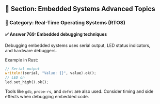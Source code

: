 ## 📘 Section: Embedded Systems Advanced Topics
### 🔹 Category: Real-Time Operating Systems (RTOS)
#### ✅ Answer 769: Embedded debugging techniques

Debugging embedded systems uses serial output, LED status indicators, and hardware debuggers.

Example in Rust:
```rust
// Serial output
writeln!(serial, "Value: {}", value).ok();
// LED on
led.set_high().ok();
```
Tools like `gdb`, `probe-rs`, and `defmt` are also used. Consider timing and side effects when debugging embedded code.
